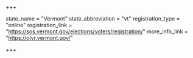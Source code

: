 +++

state_name = "Vermont"
state_abbreviation = "vt"
registration_type = "online"
registration_link = "https://sos.vermont.gov/elections/voters/registration/"
more_info_link = "https://olvr.vermont.gov/"

+++